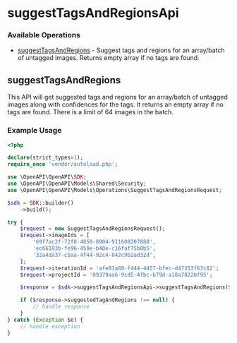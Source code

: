 # suggestTagsAndRegionsApi

### Available Operations

* [suggestTagsAndRegions](#suggesttagsandregions) - Suggest tags and regions for an array/batch of untagged images. Returns empty array if no tags are found.

## suggestTagsAndRegions

This API will get suggested tags and regions for an array/batch of untagged images along with confidences for the tags. It returns an empty array if no tags are found.
There is a limit of 64 images in the batch.

### Example Usage

```php
<?php

declare(strict_types=1);
require_once 'vendor/autoload.php';

use \OpenAPI\OpenAPI\SDK;
use \OpenAPI\OpenAPI\Models\Shared\Security;
use \OpenAPI\OpenAPI\Models\Operations\SuggestTagsAndRegionsRequest;

$sdk = SDK::builder()
    ->build();

try {
    $request = new SuggestTagsAndRegionsRequest();
    $request->imageIds = [
        '69f7ac2f-72f8-4850-8904-911608207888',
        'ec66183b-fe96-459e-b40e-c16faf75b0b5',
        '32a4da37-cbaa-4f44-92c4-842c9b2ad32d',
    ];
    $request->iterationId = 'afe81a88-f444-4457-bfec-d47353f63c82';
    $request->projectId = '09379aa6-9cd5-4fbc-b79d-a18a7822bf95';

    $response = $sdk->suggestTagsAndRegionsApi->suggestTagsAndRegions($request);

    if ($response->suggestedTagAndRegions !== null) {
        // handle response
    }
} catch (Exception $e) {
    // handle exception
}
```
